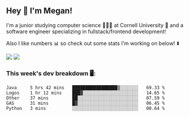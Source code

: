 ## Hey 👋 I'm Megan! 
I'm a junior studying computer science 👩🏻‍💻 at Cornell University 🐻 and a software engineer specializing in fullstack/frontend development!

Also I like numbers 📊 so check out some stats I'm working on below! ⬇️

<img src="https://github-readme-stats.meganyin13.vercel.app/api?username=meganyin13&show_icons=true&hide=stars&count_private=true" />

<img src="https://github-readme-stats.meganyin13.vercel.app/api/top-langs/?username=meganyin13&layout=compact&hide=Jupyter%20Notebook" />

### This week's dev breakdown 🖥:
<!--START_SECTION:waka-->
```text
Java     5 hrs 42 mins   █████████████████▒░░░░░░░   69.33 % 
Logos    1 hr 12 mins    ███▓░░░░░░░░░░░░░░░░░░░░░   14.65 % 
Other    37 mins         ██░░░░░░░░░░░░░░░░░░░░░░░   07.59 % 
GAS      31 mins         █▓░░░░░░░░░░░░░░░░░░░░░░░   06.45 % 
Python   3 mins          ░░░░░░░░░░░░░░░░░░░░░░░░░   00.64 % 
```
<!--END_SECTION:waka-->
